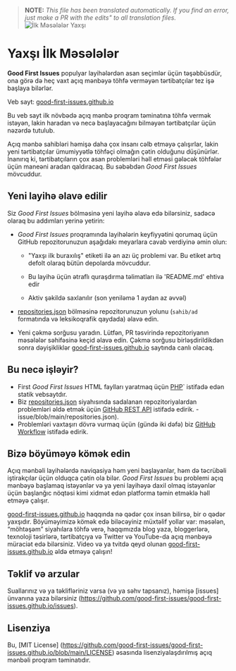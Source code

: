 >**NOTE:** _This file has been translated automatically. If you find an error, just make a PR with the edits" to all translation files._
![İlk Məsələlər Yaxşı](../assets/github/social-preview.png)

# Yaxşı İlk Məsələlər

**Good First Issues** populyar layihələrdən asan seçimlər üçün təşəbbüsdür, ona görə də heç vaxt açıq mənbəyə töhfə verməyən tərtibatçılar tez işə başlaya bilərlər.

Veb sayt: [good-first-issues.github.io](https://good-first-issues.github.io)

Bu veb sayt ilk növbədə açıq mənbə proqram təminatına töhfə vermək istəyən, lakin haradan və necə başlayacağını bilməyən tərtibatçılar üçün nəzərdə tutulub.

Açıq mənbə sahibləri həmişə daha çox insanı cəlb etməyə çalışırlar, lakin yeni tərtibatçılar ümumiyyətlə töhfəçi olmağın çətin olduğunu düşünürlər. İnanırıq ki, tərtibatçıların çox asan problemləri həll etməsi gələcək töhfələr üçün maneəni aradan qaldıracaq. Bu səbəbdən *Good First Issues* mövcuddur.

## Yeni layihə əlavə edilir

Siz *Good First Issues* bölməsinə yeni layihə əlavə edə bilərsiniz, sadəcə olaraq bu addımları yerinə yetirin:

- *Good First Issues* proqramında layihələrin keyfiyyətini qorumaq üçün GitHub repozitorunuzun aşağıdakı meyarlara cavab verdiyinə əmin olun:

     - "Yaxşı ilk buraxılış" etiketi ilə ən azı üç problemi var. Bu etiket artıq defolt olaraq bütün depolarda mövcuddur.

     - Bu layihə üçün ətraflı quraşdırma təlimatları ilə 'README.md' ehtiva edir

     - Aktiv şəkildə saxlanılır (son yeniləmə 1 aydan az əvvəl)

- [repositories.json](https://github.com/gomzyakov/good-first-issue/blob/main/repositories.json) bölməsinə repozitorunuzun yolunu (`sahib/ad` formatında və leksikoqrafik qaydada) əlavə edin.

- Yeni çəkmə sorğusu yaradın. Lütfən, PR təsvirində repozitoriyanın məsələlər səhifəsinə keçid əlavə edin. Çəkmə sorğusu birləşdirildikdən sonra dəyişikliklər [good-first-issues.github.io](https://good-first-issues.github.io) saytında canlı olacaq.

## Bu necə işləyir?

- First *Good First Issues* HTML faylları yaratmaq üçün [PHP](https://www.php.net)` istifadə edən statik vebsaytdır.
- Biz [repositories.json](https://github.com/gomzyakov/good-first) siyahısında sadalanan repozitoriyalardan problemləri əldə etmək üçün [GitHub REST API](https://docs.github.com/en/rest) istifadə edirik. -issue/blob/main/repositories.json).
- Problemləri vaxtaşırı dövrə vurmaq üçün (gündə iki dəfə) biz [GitHub Workflow](https://docs.github.com/en/actions/using-workflows) istifadə edirik.

## Bizə böyüməyə kömək edin

Açıq mənbəli layihələrdə naviqasiya həm yeni başlayanlar, həm də təcrübəli iştirakçılar üçün olduqca çətin ola bilər. *Good First Issues* bu problemi açıq mənbəyə başlamaq istəyənlər və ya yeni layihəyə daxil olmaq istəyənlər üçün başlanğıc nöqtəsi kimi xidmət edən platforma təmin etməklə həll etməyə çalışır.

[good-first-issues.github.io](https://good-first-issues.github.io) haqqında nə qədər çox insan bilirsə, bir o qədər yaxşıdır. Böyüməyimizə kömək edə biləcəyiniz müxtəlif yollar var: məsələn, “möhtəşəm” siyahılara töhfə verə, haqqımızda blog yaza, bloggerlərə, texnoloji təsirlərə, tərtibatçıya və Twitter və YouTube-da açıq mənbəyə müraciət edə bilərsiniz. Video və ya tvitdə qeyd olunan [good-first-issues.github.io](https://good-first-issues.github.io) əldə etməyə çalışın!

## Təklif və arzular

Suallarınız və ya təklifləriniz varsa (və ya səhv tapsanız), həmişə [issues] ünvanına yaza bilərsiniz (https://github.com/good-first-issues/good-first-issues.github.io/issues).

## Lisenziya

Bu, [MIT License] (https://github.com/good-first-issues/good-first-issues.github.io/blob/main/LICENSE) əsasında lisenziyalaşdırılmış açıq mənbəli proqram təminatıdır.
